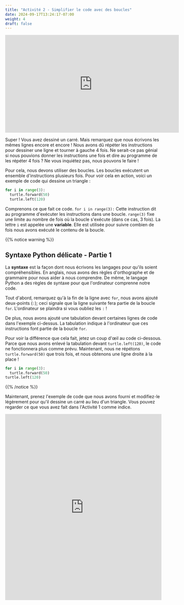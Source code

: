 ```yaml
---
title: "Activité 2 - Simplifier le code avec des boucles"
date: 2024-09-17T13:24:17-07:00
weight: 4
draft: false
---
```


<p style="text-align: center;"><iframe width="560" height="315" src="https://www.youtube.com/embed/kGhMGdqqV-w" frameborder="0" allow="accelerometer; autoplay; clipboard-write; encrypted-media; gyroscope; picture-in-picture" allowfullscreen></iframe></p>

Super ! Vous avez dessiné un carré. Mais remarquez que nous écrivons les mêmes lignes encore et encore ! Nous avons dû répéter les instructions pour dessiner une ligne et tourner à gauche 4 fois. Ne serait-ce pas génial si nous pouvions donner les instructions une fois et dire au programme de les répéter 4 fois ? Ne vous inquiétez pas, nous pouvons le faire !

Pour cela, nous devons utiliser des boucles. Les boucles exécutent un ensemble d'instructions plusieurs fois. Pour voir cela en action, voici un exemple de code qui dessine un triangle :

``` python
for i in range(3):
  turtle.forward(50)
  turtle.left(120)
```

Comprenons ce que fait ce code. `for i in range(3):` Cette instruction dit au programme d'exécuter les instructions dans une boucle. `range(3)` fixe une limite au nombre de fois où la boucle s'exécute (dans ce cas, 3 fois). La lettre `i` est appelée une **variable**. Elle est utilisée pour suivre combien de fois nous avons exécuté le contenu de la boucle.

{{% notice warning %}}

## Syntaxe Python délicate - Partie 1

La **syntaxe** est la façon dont nous écrivons les langages pour qu'ils soient compréhensibles. En anglais, nous avons des règles d'orthographe et de grammaire pour nous aider à nous comprendre. De même, le langage Python a des règles de syntaxe pour que l'ordinateur comprenne notre code.

Tout d'abord, remarquez qu'à la fin de la ligne avec `for`, nous avons ajouté deux-points (`:`); ceci signale que la ligne suivante fera partie de la boucle `for`. L'ordinateur se plaindra si vous oubliez les `:` !

De plus, nous avons ajouté une tabulation devant certaines lignes de code dans l'exemple ci-dessus. La tabulation indique à l'ordinateur que ces instructions font partie de la boucle `for`.

Pour voir la différence que cela fait, jetez un coup d'œil au code ci-dessous. Parce que nous avons enlevé la tabulation devant `turtle.left(120)`, le code ne fonctionnera plus comme prévu. Maintenant, nous ne répétons `turtle.forward(50)` que trois fois, et nous obtenons une ligne droite à la place !

``` python
for i in range(3):
  turtle.forward(50)
turtle.left(120)
```

{{% /notice %}}

Maintenant, prenez l'exemple de code que nous avons fourni et modifiez-le légèrement pour qu'il dessine un carré au lieu d'un triangle. Vous pouvez regarder ce que vous avez fait dans l'Activité 1 comme indice.

<iframe src="https://trinket.io/embed/python/892913b49a" width="100%" height="600" frameborder="0" marginwidth="0" marginheight="0" allowfullscreen></iframe>